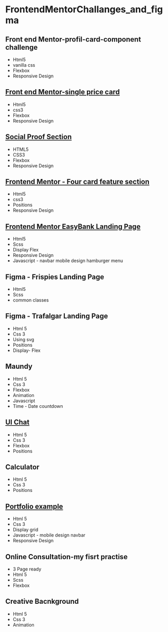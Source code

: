# FrontendMentorChallanges_and_figma

## Front end Mentor-profil-card-component challenge
  * Html5
  * vanilla css
  * Flexbox
  * Responsive Design
  
## [Front end Mentor-single price card](https://www.frontendmentor.io/challenges/single-price-grid-component-5ce41129d0ff452fec5abbbc)
  * Html5
  * css3
  * Flexbox
  * Responsive Design

## [Social Proof Section](https://www.frontendmentor.io/challenges/social-proof-section-6e0qTv_bA)
 * HTML5
 * CSS3
 * Flexbox
 * Responsive Design
 
 ## [Frontend Mentor - Four card feature section](https://www.frontendmentor.io/challenges/four-card-feature-section-weK1eFYK)
  * Html5
  * css3
  * Positions
  * Responsive Design
  
 ## [Frontend Mentor EasyBank Landing Page](https://www.frontendmentor.io/challenges/easybank-landing-page-WaUhkoDN)
  * Html5
  * Scss
  * Display Flex
  * Responsive Design
  * Javascript - navbar  mobile design  hamburger menu
  
## Figma - Frispies Landing Page
   * Html5
   * Scss
   * common classes
   
## Figma - Trafalgar Landing Page 
   * Html 5
   * Css 3
   * Using svg
   * Positions
   * Display- Flex
   
 ## Maundy 
 * Html 5
 * Css 3
 * Flexbox
 * Animation
 * Javascript
 * Time - Date countdown
 
## [UI Chat](https://yadi.sk/i/NWc02zkzIIDIxA)
 * Html 5
 * Css 3
 * Flexbox
 * Positions
 
## Calculator
 * Html 5
 * Css 3
 * Positions
 
## [Portfolio example](https://html-css-portfolio-css-grid-project.netlify.app/index.html)
 * Html 5
 * Css 3
 * Display grid
 * Javascript - mobile design navbar
 * Responsive Design 

## Online Consultation-my fisrt practise 
 * 3 Page ready
 * Html 5
 * Scss
 * Flexbox

## Creative Bacnkground
 * Html 5
 * Css 3
 * Animation

 
